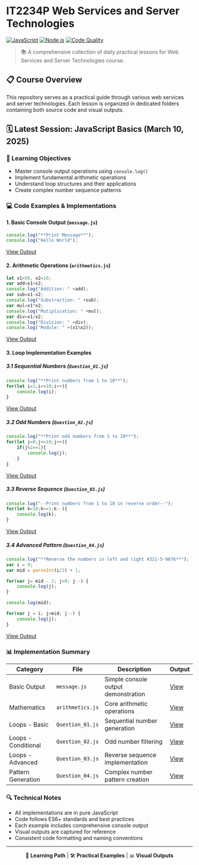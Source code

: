# IT2234P Web Services and Server Technologies

[![JavaScript](https://img.shields.io/badge/JavaScript-F7DF1E?style=for-the-badge&logo=javascript&logoColor=black)](https://developer.mozilla.org/en-US/docs/Web/JavaScript)
[![Node.js](https://img.shields.io/badge/Node.js-43853D?style=for-the-badge&logo=node.js&logoColor=white)](https://nodejs.org/)
[![Code Quality](https://img.shields.io/badge/Code%20Quality-A-brightgreen?style=for-the-badge)]()

> 📚 A comprehensive collection of daily practical lessons for Web Services and Server Technologies course.

## 📋 Course Overview

This repository serves as a practical guide through various web services and server technologies. Each lesson is organized in dedicated folders containing both source code and visual outputs.

## 🗓️ Latest Session: JavaScript Basics (March 10, 2025)

### 🎯 Learning Objectives

- Master console output operations using `console.log()`
- Implement fundamental arithmetic operations
- Understand loop structures and their applications
- Create complex number sequence patterns

### 💻 Code Examples & Implementations

#### 1. Basic Console Output (`message.js`)
```javascript
console.log("**Print Message**");
console.log("Hello World");
```
[View Output](message.png)

#### 2. Arithmetic Operations (`arithmetics.js`)
```javascript
let x1=50, x2=10;
var add=x1+x2;
console.log("Addition: " +add);
var sub=x1-x2;
console.log("Substraction: " +sub);
var mul=x1*x2;
console.log("Mutiplication: " +mul);
var div=x1/x2;
console.log("Division: " +div);
console.log("Module: " +(x1%x2));
```
[View Output](arithmetics.png)

#### 3. Loop Implementation Examples

##### 3.1 Sequential Numbers (`Question_01.js`)
```javascript
console.log("**Print numbers from 1 to 10**");
for(let i=1;i<=10;i++){
    console.log(i);
}
```
[View Output](Question_01.png)

##### 3.2 Odd Numbers (`Question_02.js`)
```javascript
console.log("**Print odd numbers from 1 to 10**");
for(let j=0;j<=10;j++){
    if(j%2==1){
        console.log(j);
    }
}
```
[View Output](Question_02.png)

##### 3.3 Reverse Sequence (`Question_03.js`)
```javascript
console.log("--Print numbers from 1 to 10 in reverse order--");
for(let k=10;k>=1;k--){
    console.log(k);
}
```
[View Output](Question_03.png)

##### 3.4 Advanced Pattern (`Question_04.js`)
```javascript
console.log("**Reverse the numbers in left and right 4321-5-9876**");
var i = 9;
var mid = parseInt(i/2) + 1;

for(var j= mid - 1; j>0; j--) {
    console.log(j);
}

console.log(mid);

for(var j = i; j>mid; j--) {
    console.log(j);
}
```
[View Output](Question_04.png)

### 📊 Implementation Summary

| Category | File | Description | Output |
|----------|------|-------------|--------|
| Basic Output | `message.js` | Simple console output demonstration | [View](message.png) |
| Mathematics | `arithmetics.js` | Core arithmetic operations | [View](arithmetics.png) |
| Loops - Basic | `Question_01.js` | Sequential number generation | [View](Question_01.png) |
| Loops - Conditional | `Question_02.js` | Odd number filtering | [View](Question_02.png) |
| Loops - Advanced | `Question_03.js` | Reverse sequence implementation | [View](Question_03.png) |
| Pattern Generation | `Question_04.js` | Complex number pattern creation | [View](Question_04.png) |

### 🔍 Technical Notes

- All implementations are in pure JavaScript
- Code follows ES6+ standards and best practices
- Each example includes comprehensive console output
- Visual outputs are captured for reference
- Consistent code formatting and naming conventions

---

<div align="center">

📖 **Learning Path** | 🛠️ **Practical Examples** | 📊 **Visual Outputs**

</div>